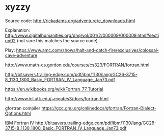 # xyzzy

Source code: http://rickadams.org/adventure/e_downloads.html

Explanation: http://www.digitalhumanities.org/dhq/vol/001/2/000009/000009.html#section02 (not sure this matches the source code)

Play: https://www.amc.com/shows/halt-and-catch-fire/exclusives/colossal-cave-adventure

http://www.math-cs.gordon.edu/courses/cs323/FORTRAN/fortran.html

http://bitsavers.trailing-edge.com/pdf/ibm/1130/lang/GC26-3715-8_1130_1800_Basic_FORTRAN_IV_Language_Jan73.pdf

https://en.wikibooks.org/wiki/Fortran_77_Tutorial

http://www.icl.utk.edu/~mgates3/docs/fortran.html

gfortran compiler
https://gcc.gnu.org/onlinedocs/gfortran/Fortran-Dialect-Options.html

IBM Fortran IV
http://bitsavers.trailing-edge.com/pdf/ibm/1130/lang/GC26-3715-8_1130_1800_Basic_FORTRAN_IV_Language_Jan73.pdf


